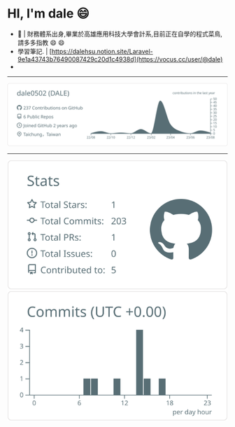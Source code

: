 # HI, I'm dale :smile:

* :pushpin:  | 財務體系出身,畢業於高雄應用科技大學會計系,目前正在自學的程式菜鳥,請多多指教 :smile:  :smile:
* 學習筆記.  | [https://dalehsu.notion.site/Laravel-9e1a43743b76490087429c20d1c4938d](https://vocus.cc/user/@dale)
* 

***



[![](https://raw.githubusercontent.com/dale0502/dale0502/master/profile-summary-card-output/default/0-profile-details.svg)](https://github.com/vn7n24fzkq/github-profile-summary-cards)
****
[![](https://raw.githubusercontent.com/dale0502/dale0502/master/profile-summary-card-output/default/3-stats.svg)](https://github.com/vn7n24fzkq/github-profile-summary-cards) [![](https://raw.githubusercontent.com/dale0502/dale0502/master/profile-summary-card-output/default/4-productive-time.svg)](https://github.com/vn7n24fzkq/github-profile-summary-cards)






